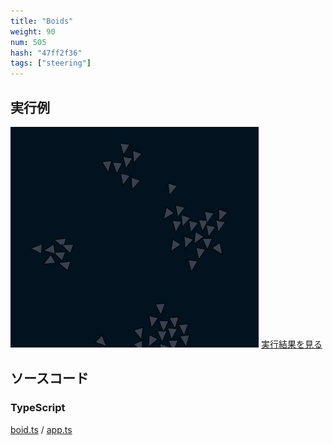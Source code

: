 ```yaml
---
title: "Boids"
weight: 90
num: 505
hash: "47ff2f36"
tags: ["steering"]
---
```


## 実行例

![](./static/images/47ff2f36/0.png)
[実行結果を見る](./static/play/47ff2f36/index.html)

## ソースコード

### TypeScript

[boid.ts](./static/code/47ff2f36/boid.ts) / [app.ts](./static/code/47ff2f36/app.ts)
